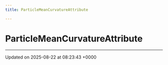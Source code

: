 ```yaml
---
title: ParticleMeanCurvatureAttribute

---
```


# ParticleMeanCurvatureAttribute





-------------------------------

Updated on 2025-08-22 at 08:23:43 +0000